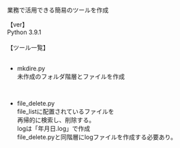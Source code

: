 業務で活用できる簡易のツールを作成

【ver】<br>
Python 3.9.1<br>
<br>
【ツール一覧】<br>
<br>
- mkdire.py<br>
  未作成のフォルダ階層とファイルを作成<br>
<br>

- file_delete.py<br>
  file_listに配置されているファイルを<br>
  再帰的に検索し、削除する。<br>
  logは「年月日.log」で作成<br>
  file_delete.pyと同階層にlogファイルを作成する必要あり。<br>
